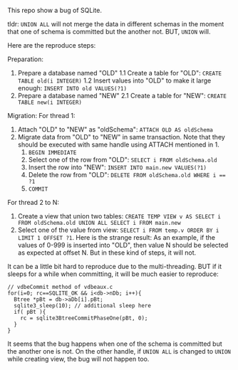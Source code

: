 This repo show a bug of SQLite.

tldr: `UNION ALL` will not merge the data in different schemas in the moment that one of schema is committed but the another not. BUT, `UNION` will.

Here are the reproduce steps:

Preparation:
1. Prepare a database named "OLD"
1.1 Create a table for "OLD": `CREATE TABLE old(i INTEGER)`
1.2 Insert values into "OLD" to make it large enough: `INSERT INTO old VALUES(?1)`
2. Prepare a database named "NEW"
2.1 Create a table for "NEW": `CREATE TABLE new(i INTEGER)`

Migration:
For thread 1:
1. Attach "OLD" to "NEW" as "oldSchema": `ATTACH OLD AS oldSchema`
2. Migrate data from "OLD" to "NEW" in same transaction. Note that they should be executed with same handle using ATTACH mentioned in 1.
	1. `BEGIN IMMEDIATE`
	2. Select one of the row from "OLD": `SELECT i FROM oldSchema.old`
	3. Insert the row into "NEW": `INSERT INTO main.new VALUES(?1)`
	4. Delete the row from "OLD": `DELETE FROM oldSchema.old WHERE i == ?1`
	5. `COMMIT`

For thread 2 to N:
1. Create a view that union two tables: `CREATE TEMP VIEW v AS SELECT i FROM oldSchema.old UNION ALL SELECT i FROM main.new`
2. Select one of the value from view: `SELECT i FROM temp.v ORDER BY i LIMIT 1 OFFSET ?1`.
Here is the strange result:
As an example, if the values of 0-999 is inserted into "OLD", then value N should be selected as expected at offset N.
But in these kind of steps, it will not.

It can be a little bit hard to reproduce due to the multi-threading. BUT if it sleeps for a while when committing, it will be much easier to reproduce:

	// vdbeCommit method of vdbeaux.c
	for(i=0; rc==SQLITE_OK && i<db->nDb; i++){
	  Btree *pBt = db->aDb[i].pBt;
	  sqlite3_sleep(10); // additional sleep here
	  if( pBt ){
	    rc = sqlite3BtreeCommitPhaseOne(pBt, 0);
	  }
	}

It seems that the bug happens when one of the schema is committed but the another one is not.
On the other handle, if `UNION ALL` is changed to `UNION` while creating view, the bug will not happen too.
